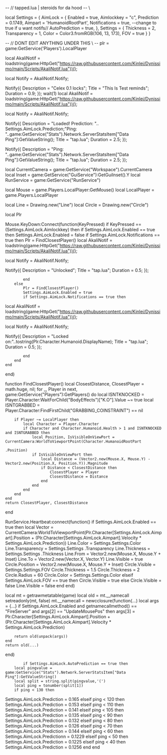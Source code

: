 -- // tapped.lua | steroids for da hood -- \\

local Settings = {
    AimLock = {
        Enabled = true,
        Aimlockkey = "c",
        Prediction = 0.1749,
        Aimpart = 'HumanoidRootPart',
        Notifications = true, --change to true if u  want notifs//
        AutoPrediction = true,
    },
    Settings = {
        Thickness = 2,
        Transparency = 1,
        Color = Color3.fromRGB(106, 13, 173),
        FOV = true
    }
}

-- // DONT EDIT ANYTHING UNDER THIS \\ --
plr = game:GetService('Players').LocalPlayer

local AkaliNotif = loadstring(game:HttpGet("https://raw.githubusercontent.com/Kinlei/Dynissimo/main/Scripts/AkaliNotif.lua"))();

local Notify = AkaliNotif.Notify;

Notify({
Description = "Celex 0.1 locks";
Title = "This Is Test reminds";
Duration = 0.9;
});
wait(1)
local AkaliNotif = loadstring(game:HttpGet("https://raw.githubusercontent.com/Kinlei/Dynissimo/main/Scripts/AkaliNotif.lua"))();

local Notify = AkaliNotif.Notify;

Notify({
Description = "Loaded! Prediction: "..  Settings.AimLock.Prediction;"Ping: "..game:GetService("Stats").Network.ServerStatsItem["Data Ping"]:GetValueString();
Title = "tap.lua";
Duration = 2.5;
});

Notify({
Description = "Ping: "..game:GetService("Stats").Network.ServerStatsItem["Data Ping"]:GetValueString();
Title = "tap.lua";
Duration = 2.5;
});



local CurrentCamera = game:GetService("Workspace").CurrentCamera
local Inset = game:GetService("GuiService"):GetGuiInset().Y
local RunService = game:GetService("RunService")

local Mouse = game.Players.LocalPlayer:GetMouse()
local LocalPlayer = game.Players.LocalPlayer

local Line = Drawing.new("Line")
local Circle = Drawing.new("Circle")

local Plr

Mouse.KeyDown:Connect(function(KeyPressed)
    if KeyPressed == (Settings.AimLock.Aimlockkey) then
        if Settings.AimLock.Enabled == true then
            Settings.AimLock.Enabled = false
            if Settings.AimLock.Notifications == true then
                Plr = FindClosestPlayer()
local AkaliNotif = loadstring(game:HttpGet("https://raw.githubusercontent.com/Kinlei/Dynissimo/main/Scripts/AkaliNotif.lua"))();

local Notify = AkaliNotif.Notify;

Notify({
Description = "Unlocked";
Title = "tap.lua";
Duration = 0.5;
});

            end
        else
            Plr = FindClosestPlayer()
            Settings.AimLock.Enabled = true
            if Settings.AimLock.Notifications == true then
local AkaliNotif = loadstring(game:HttpGet("https://raw.githubusercontent.com/Kinlei/Dynissimo/main/Scripts/AkaliNotif.lua"))();

local Notify = AkaliNotif.Notify;

Notify({
Description = "Locked on:"..tostring(Plr.Character.Humanoid.DisplayName);
Title = "tap.lua";
Duration = 0.5;
});

            end
        end
    end
end)

function FindClosestPlayer()
    local ClosestDistance, ClosestPlayer = math.huge, nil;
    for _, Player in next, game:GetService("Players"):GetPlayers() do
        local ISNTKNOCKED = Player.Character:WaitForChild("BodyEffects")["K.O"].Value ~= true
        local ISNTGRABBED = Player.Character:FindFirstChild("GRABBING_COINSTRAINT") == nil

        if Player ~= LocalPlayer then
            local Character = Player.Character
            if Character and Character.Humanoid.Health > 1 and ISNTKNOCKED and ISNTGRABBED then
                local Position, IsVisibleOnViewPort = CurrentCamera:WorldToViewportPoint(Character.HumanoidRootPart
                                                                                             .Position)
                if IsVisibleOnViewPort then
                    local Distance = (Vector2.new(Mouse.X, Mouse.Y) - Vector2.new(Position.X, Position.Y)).Magnitude
                    if Distance < ClosestDistance then
                        ClosestPlayer = Player
                        ClosestDistance = Distance
                    end
                end
            end
        end
    end
    return ClosestPlayer, ClosestDistance
end

RunService.Heartbeat:connect(function()
    if Settings.AimLock.Enabled == true then
        local Vector = CurrentCamera:WorldToViewportPoint(Plr.Character[Settings.AimLock.Aimpart].Position +
                                                              (Plr.Character[Settings.AimLock.Aimpart].Velocity *
                                                              Settings.AimLock.Prediction))
        Line.Color = Settings.Settings.Color
        Line.Transparency = Settings.Settings .Transparency
        Line.Thickness = Settings.Settings .Thickness
        Line.From = Vector2.new(Mouse.X, Mouse.Y + Inset)
        Line.To = Vector2.new(Vector.X, Vector.Y)
        Line.Visible = true
        Circle.Position = Vector2.new(Mouse.X, Mouse.Y + Inset)
        Circle.Visible = Settings.Settings.FOV
        Circle.Thickness = 1.5
        Circle.Thickness = 2
        Circle.Radius = 60
        Circle.Color = Settings.Settings.Color
    elseif Settings.AimLock.FOV == true then
        Circle.Visible = true
    else
        Circle.Visible = false
        Line.Visible = false
    end
end)

local mt = getrawmetatable(game)
local old = mt.__namecall
setreadonly(mt, false)
mt.__namecall = newcclosure(function(...)
    local args = {...}
    if Settings.AimLock.Enabled and getnamecallmethod() == "FireServer" and args[2] == "UpdateMousePos" then
        args[3] = Plr.Character[Settings.AimLock.Aimpart].Position +
                      (Plr.Character[Settings.AimLock.Aimpart].Velocity * Settings.AimLock.Prediction)

        return old(unpack(args))
    end
    return old(...)

      
end)

            if Settings.AimLock.AutoPrediction == true then
        local pingvalue = game:GetService("Stats").Network.ServerStatsItem["Data Ping"]:GetValueString()
        local split = string.split(pingvalue,'(')
        local ping = tonumber(split[1])
        if ping < 130 then
Settings.AimLock.Prediction = 0.165
        elseif ping < 120 then
Settings.AimLock.Prediction = 0.153
        elseif ping < 110 then
Settings.AimLock.Prediction = 0.141
        elseif ping < 105 then
Settings.AimLock.Prediction = 0.135
        elseif ping < 90 then
Settings.AimLock.Prediction = 0.132
        elseif ping < 80 then
Settings.AimLock.Prediction = 0.126
        elseif ping < 70 then
Settings.AimLock.Prediction = 0.144
        elseif ping < 60 then
Settings.AimLock.Predictionn = 0.1229
        elseif ping < 50 then
Settings.AimLock.Prediction = 0.1225
        elseif ping < 40 then
Settings.AimLock.Prediction = 0.1256
        end
            end
